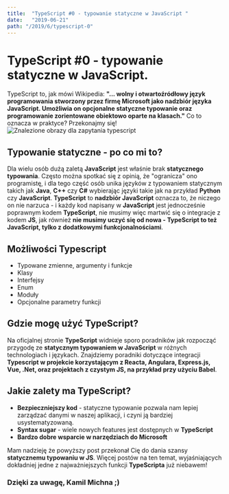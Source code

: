 ```yaml
---
title:  "TypeScript #0 - typowanie statyczne w JavaScript "
date:   "2019-06-21"
path: "/2019/6/typescript-0"
---
```


# TypeScript #0 - typowanie statyczne w JavaScript. 
 TypeScript to, jak mówi Wikipedia: __"... wolny i otwartoźródłowy język programowania stworzony przez firmę Microsoft jako nadzbiór języka JavaScript. Umożliwia on opcjonalne statyczne typowanie oraz programowanie zorientowane obiektowo oparte na klasach."__ Co to oznacza w praktyce? Przekonajmy się! 
![Znalezione obrazy dla zapytania typescript](https://i1.wp.com/storage.googleapis.com/blog-images-backup/1*D8Wwwce8wS3auLAiM3BQKA.jpeg?resize=2000%2C1105&ssl=1)
## Typowanie statyczne - po co mi to?
Dla wielu osób dużą zaletą __JavaScript__ jest właśnie brak __statycznego typowania__. Często można spotkać się z opinią, że "ogranicza" ono programistę, i dla tego część osób unika języków z typowaniem statycznym takich jak __Java__, __C++__ czy __C#__ wybierając języki takie jak na przykład __Python__ czy __JavaScript__. __TypeScript__ to __nadzbiór JavaScript__ oznacza to, że niczego on nie narzuca - i każdy kod napisany w __JavaScript__ jest jednocześnie poprawnym kodem __TypeScript__, nie musimy więc martwić się o integracje z kodem __JS__, jak również __nie musimy uczyć się od nowa - TypeScript to też JavaScript, tylko z dodatkowymi funkcjonalnościami__. 

## Możliwości Typescript

-   Typowane zmienne, argumenty i funkcje
-   Klasy
-   Interfejsy
-   Enum
-   Moduły
-   Opcjonalne parametry funkcji

## Gdzie mogę użyć TypeScript?

Na oficjalnej stronie __TypeScript__ widnieje sporo poradników jak rozpocząć przygodę ze __statycznym typowaniem w JavaScript__ w różnych technologiach i językach. Znajdziemy poradniki dotyczące integracji __Typescript w projekcie korzystającym z Reacta, Angulara, Express.js, Vue, .Net, oraz projektach z  czystym JS, na przykład przy użyciu Babel__.

## Jakie zalety ma TypeScript?

* __Bezpieczniejszy kod__ - statyczne typowanie pozwala nam lepiej zarządzać danymi w naszej aplikacji, i czyni ją bardziej usystematyzowaną.
* __Syntax sugar__ - wiele nowych features jest dostępnych w __TypeScript__
* __Bardzo dobre wsparcie w narzędziach do Microsoft__

Mam nadzieję że powyższy post przekonał Cię do dania szansy __statycznemu typowaniu w JS__. Więcej postów na ten temat, wyjaśniających dokładniej jedne z najważniejszych funkcji __TypeScripta__ już niebawem!
### Dzięki za uwagę, Kamil Michna ;)